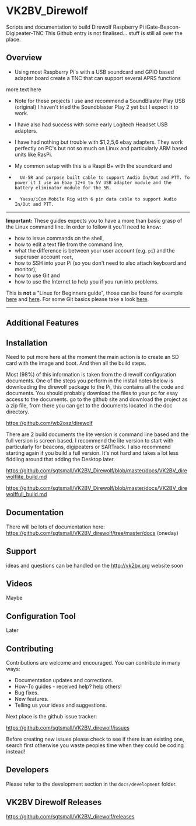 # VK2BV_Direwolf
Scripts and documentation to build Direwolf Raspberry Pi iGate-Beacon-Digipeater-TNC
This Github entry is not finalised... stuff is still all over the place.




## Overview
*   Using most Raspberry Pi's with a USB soundcard and GPIO based adapter board create a TNC that can support several APRS functions

more text here
*   Note for these projects I use and recommend a SoundBlaster Play USB (original) I haven't tried the Soundblaster Play 2 yet but I expect it to work.
*   I have also had success with some early Logitech Headset USB adapters.
*   I have had nothing but trouble with $1,2,5,6 ebay adapters. They work perfectly on PC's but not so much on Linux and particularly ARM based units like RasPi.

*   My common setup with this is a Raspi B+ with the soundcard and 
  *       UV-5R and purpose built cable to support Audio In/Out and PTT. To power it I use an Ebay 12+V to 5V USB adapter module and the battery eliminator module for the 5R.
  *       Yaesu/iCom Mobile Rig with 6 pin data cable to support Audio In/Out and PTT. 
  
***

**Important:** These guides expects you to have a more than basic grasp of the Linux command line. In order to follow it you'll need to know:

  * how to issue commands on the shell,
  * how to edit a text file from the command line,
  * what the difference is between your user account (e.g. `pi`) and the superuser account `root`,
  * how to SSH into your Pi (so you don't need to also attach keyboard and monitor),
  * how to use Git and
  * how to use the Internet to help you if you run into problems.

This is **not** a "Linux for Beginners guide", those can be found for example [here](http://elinux.org/RPi_Beginners) and [here](http://linuxcommand.org/learning_the_shell.php). For some Git basics please take a look [here](http://rogerdudler.github.io/git-guide/).

***  
    
## Additional Features


## Installation

Need to put more here at the moment the main action is to create an SD card with the image and boot. And then all the build steps.

Most (98%) of this information is taken from the direwolf configuration documents. One of the steps you perform in the install notes below is downloading the direwolf package to the Pi, this contains all the code and documents.
You should probably download the files to your pc for esay access to the documents.
go to the github site and download the project as a zip file, from there you can get to the documents located in the doc directory.

https://github.com/wb2osz/direwolf

There are 2 build documents the lite version is command line based and the full version is screen based.
I recommend the lite version to start with particularly for beacons, digipeaters or SARTrack.
I also recommend starting again if you build a full version. It's not hard and takes a lot less fiddling around that adding the Desktop later.

https://github.com/sgtsmall/VK2BV_Direwolf/blob/master/docs/VK2BV_direwolflite_build.md

https://github.com/sgtsmall/VK2BV_Direwolf/blob/master/docs/VK2BV_direwolffull_build.md

## Documentation

There will be lots of documentation here: https://github.com/sgtsmall/VK2BV_direwolf/tree/master/docs (oneday)

## Support

ideas and questions can be handled on the http://vk2bv.org website soon

## Videos

Maybe 

## Configuration Tool

Later

## Contributing

Contributions are welcome and encouraged.  You can contribute in many ways:

* Documentation updates and corrections.
* How-To guides - received help?  help others!
* Bug fixes.
* New features.
* Telling us your ideas and suggestions.

Next place is the github issue tracker:

https://github.com/sgtsmall/VK2BV_direwolf/issues

Before creating new issues please check to see if there is an existing one, search first otherwise you waste peoples time when they could be coding instead!

## Developers

Please refer to the development section in the `docs/development` folder.


## VK2BV Direwolf Releases
https://github.com/sgtsmall/VK2BV_direwolf/releases


